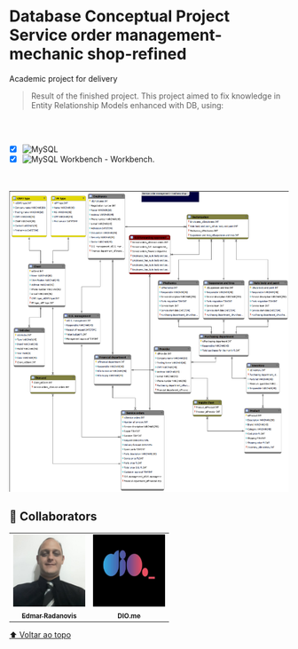 # Database Conceptual Project Service order management-mechanic shop-refined


Academic project for delivery

> Result of the finished project. This project aimed to fix knowledge in Entity Relationship Models enhanced with DB, using:
<br>
<br>

- [x] ![MySQL](https://img.shields.io/badge/-MySQL-333333?style=flat&logo=MySQL)
- [x] ![MySQL Workbench](https://img.shields.io/badge/-MySQL-333333?style=flat&logo=MySQL) - Workbench.

<br>
<br>
<img src="./assets/Model.png" alt="model EER-image" width="1000px">

## 🤝 Collaborators

<table>
  <tr>
    <td align="center">
      <a href="https://www.linkedin.com/in/edmar-radanovis-0130b611a/">
        <img src="./assets/foto perfil (5).jpeg" width="130px;" alt="Foto de Edmar Radanovis"/><br>
        <sub>
          <b>Edmar Radanovis</b>
        </sub>
      </a>
    </td>
    <td align="center">
       <a href="https://www.dio.me/">
        <img src="./assets/logodio.jpg" width="130px;" height="130px;" alt="Logo DIO.me"/><br>
        <sub>
          <b>DIO.me</b>
        </sub>
      </a>
  </tr>
</table>

[⬆ Voltar ao topo](#database-conceptual-project-service-order-management-mechanic-shop-refined)<br>
